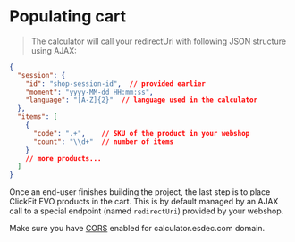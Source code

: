 # Populating cart

> The calculator will call your redirectUri with following JSON structure using AJAX:

```json
{
  "session": {
    "id": "shop-session-id",  // provided earlier
    "moment": "yyyy-MM-dd HH:mm:ss",
    "language": "[A-Z]{2}"  // language used in the calculator
  },
  "items": [
    {
      "code": ".+",    // SKU of the product in your webshop
      "count": "\\d+"  // number of items
    }
    // more products...
  ]
}

```

Once an end-user finishes building the project, the last step is to place ClickFit EVO products in the cart.
This is by default managed by an AJAX call to a special endpoint (named `redirectUri`) provided by your webshop.

<aside class="warning">Make sure you have <a href="https://enable-cors.org/">CORS</a> enabled for calculator.esdec.com domain.</aside>